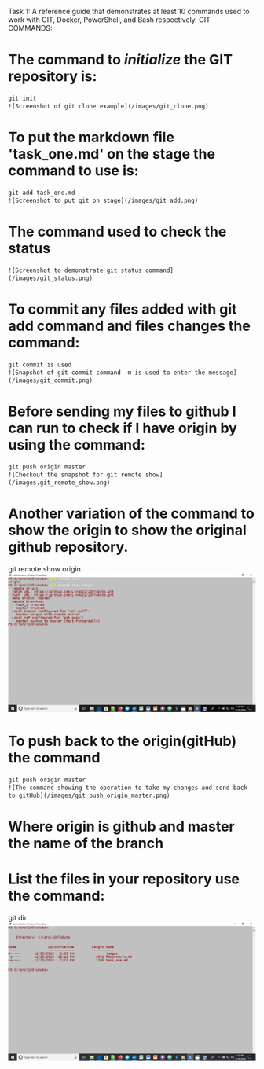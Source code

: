 Task 1: A reference guide that demonstrates at least 10 commands used to work with GIT, Docker, PowerShell, and Bash respectively.
GIT COMMANDS:
# The command to *initialize* the GIT repository is:
	git init
	![Screenshot of git clone example](/images/git_clone.png)
# To put the markdown file 'task_one.md' on the stage the command to use is:
	git add task_one.md
	![Screenshot to put git on stage](/images/git_add.png)
# The command used to check the status 
    ![Screenshot to demonstrate git status command](/images/git_status.png)
# To commit any files added with git add command and files changes the command:
	git commit is used
	![Snapshot of git commit command -m is used to enter the message](/images/git_commit.png)
# Before sending my files to github I can run to check if I have origin by using the command:
	git push origin master
	![Checkout the snapshot for git remote show](/images.git_remote_show.png)
# Another variation of the command to show the origin to show the original github repository.
   git remote show origin
   ![The snapshot for git remote show origin command](/images/git_remote_show_origin.png)
# To push back to the origin(gitHub) the command
	git push origin master
	![The command showing the operation to take my changes and send back to gitHub](/images/git_push_origin_master.png)
# Where origin is github and master the name of the branch
# List the files in your repository use the command:
 git dir
 ![See snapshot](/images/dir.png)
